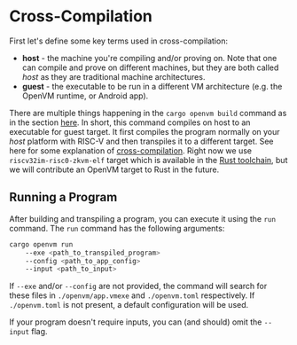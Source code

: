 # Cross-Compilation

First let's define some key terms used in cross-compilation:
- **host** - the machine you're compiling and/or proving on. Note that one can compile and prove on different machines, but they are both called *host* as they are traditional machine architectures.
- **guest** - the executable to be run in a different VM architecture (e.g. the OpenVM runtime, or Android app).

There are multiple things happening in the `cargo openvm build` command as in the section [here](./write-program.md). In short, this command compiles on host to an executable for guest target.
It first compiles the program normally on your *host* platform with RISC-V and then transpiles it to a different target. See here for some explanation of [cross-compilation](https://rust-lang.github.io/rustup/cross-compilation.html).
Right now we use `riscv32im-risc0-zkvm-elf` target which is available in the [Rust toolchain](https://doc.rust-lang.org/rustc/platform-support/riscv32im-risc0-zkvm-elf.html), but we will contribute an OpenVM target to Rust in the future.

## Running a Program

After building and transpiling a program, you can execute it using the `run` command. The `run` command has the following arguments:

```bash
cargo openvm run
    --exe <path_to_transpiled_program>
    --config <path_to_app_config>
    --input <path_to_input>
```

If `--exe` and/or `--config` are not provided, the command will search for these files in `./openvm/app.vmexe` and `./openvm.toml` respectively. If `./openvm.toml` is not present, a default configuration will be used.

If your program doesn't require inputs, you can (and should) omit the `--input` flag.

